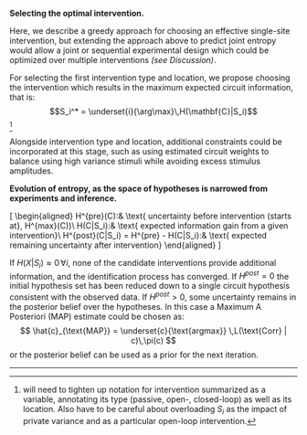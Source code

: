 **Selecting the optimal intervention.**

Here, we describe a greedy approach for choosing an effective single-site intervention, but extending the approach above to predict joint entropy would allow a joint or sequential experimental design which could be optimized over multiple interventions *(see Discussion)*.

For selecting the first intervention type and location, we propose choosing the intervention which results in the maximum expected circuit information, that is:
$$S_i^* = \underset{i}{\arg\max}\,H(\mathbf{C}|S_i)$$[^intv_notation]

Alongside intervention type and location, additional constraints could be incorporated at this stage, such as using estimated circuit weights to balance using high variance stimuli while avoiding excess stimulus amplitudes.
<!-- NOTE: basically you'd add them to the cost/value function with some weighting term
*[# specifying interventions](/section_content/methods_interventions.md)*
 -->
 <!-- NOTE: [^practicalities] 
 several quantitative practicalities in this step. Notably choosing the amplitude / frequency content of an intervention w.r.t. estimated parameters of the circuit
  -->

[^intv_notation]: will need to tighten up notation for intervention summarized as a variable, annotating its type (passive, open-, closed-loop) as well as its location. Also have to be careful about overloading $S_i$ as the impact of private variance and as a particular open-loop intervention.

<!-- 
TODO: NOTE: how to choose variance of intervention
-->

**Evolution of entropy, as the space of hypotheses is narrowed from experiments and inference.**

\[
\begin{aligned}
H^{pre}(C):& \text{ uncertainty before intervention (starts at}\, H^{max}(C))\\
H(C|S_i):& \text{ expected information gain from a given intervention}\\
H^{post}(C|S_i) = H^{pre} - H(C|S_i):& \text{ expected remaining uncertainty after intervention}
\end{aligned}
\]

If $H(X|S_i)\approx0 \,\forall i$, none of the candidate interventions provide additional information, and the identification process has converged.
If $H^{post} = 0$ the initial hypothesis set has been reduced down to a single circuit hypothesis consistent with the observed data.
If $H^{post} > 0$, some uncertainty remains in the posterior belief over the hypotheses. In this case a Maximum A Posteriori (MAP) estimate could be chosen as:
$$ \hat{c}_{\text{MAP}} = \underset{c}{\text{argmax}} \,L(\text{Corr} | c)\,\pi(c) $$
or the posterior belief can be used as a prior for the next iteration.

<!-- TODO: [^bad_convergence]: what about the scenario where the ground truth circuit is not in the hypotheses set? -->

<hr>

